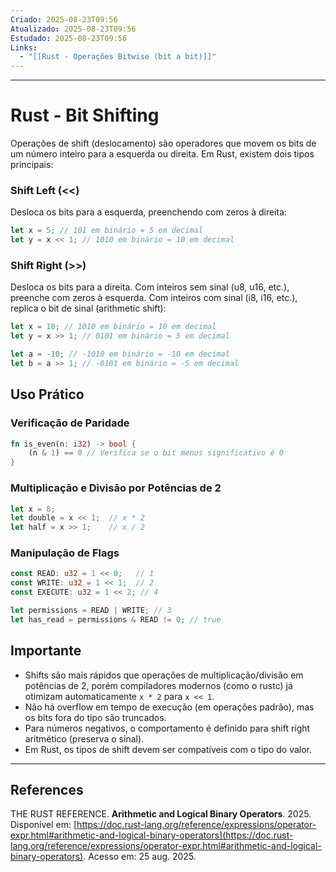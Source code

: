 ```yaml
---
Criado: 2025-08-23T09:56
Atualizado: 2025-08-23T09:56
Estudado: 2025-08-23T09:56
Links:
  - "[[Rust - Operações Bitwise (bit a bit)]]"
---
```

---
# Rust - Bit Shifting

Operações de shift (deslocamento) são operadores que movem os bits de um número inteiro para a esquerda ou direita. Em Rust, existem dois tipos principais:

### Shift Left (<<)
Desloca os bits para a esquerda, preenchendo com zeros à direita:
```rust
let x = 5; // 101 em binário = 5 em decimal
let y = x << 1; // 1010 em binário = 10 em decimal
```

### Shift Right (>>)
Desloca os bits para a direita. Com inteiros sem sinal (u8, u16, etc.), preenche com zeros à esquerda.  Com inteiros com sinal (i8, i16, etc.), replica o bit de sinal (arithmetic shift):
```rust
let x = 10; // 1010 em binário = 10 em decimal
let y = x >> 1; // 0101 em binário = 5 em decimal

let a = -10; // -1010 em binário = -10 em decimal
let b = a >> 1; // -0101 em binário = -5 em decimal
```

## Uso Prático

### Verificação de Paridade

```rust
fn is_even(n: i32) -> bool {
    (n & 1) == 0 // Verifica se o bit menos significativo é 0
}
```

### Multiplicação e Divisão por Potências de 2

```rust
let x = 8;
let double = x << 1;  // x * 2
let half = x >> 1;    // x / 2
```

### Manipulação de Flags

```rust
const READ: u32 = 1 << 0;   // 1
const WRITE: u32 = 1 << 1;  // 2
const EXECUTE: u32 = 1 << 2; // 4

let permissions = READ | WRITE; // 3
let has_read = permissions & READ != 0; // true
```

## Importante

- Shifts são mais rápidos que operações de multiplicação/divisão em potências de 2, porém compiladores modernos (como o rustc) já otimizam automaticamente `x * 2` para `x << 1`. 
- Não há overflow em tempo de execução (em operações padrão), mas os bits fora do tipo são truncados.
- Para números negativos, o comportamento é definido para shift right aritmético (preserva o sinal).
- Em Rust, os tipos de shift devem ser compatíveis com o tipo do valor.

---
## References

THE RUST REFERENCE. **Arithmetic and Logical Binary Operators**. 2025. Disponível em: [https://doc.rust-lang.org/reference/expressions/operator-expr.html#arithmetic-and-logical-binary-operators](https://doc.rust-lang.org/reference/expressions/operator-expr.html#arithmetic-and-logical-binary-operators). Acesso em: 25 aug. 2025.